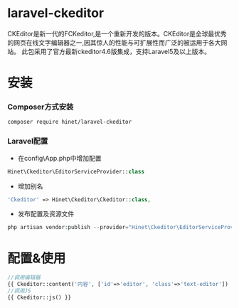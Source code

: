 # laravel-ckeditor
CKEditor是新一代的FCKeditor,是一个重新开发的版本。CKEditor是全球最优秀的网页在线文字编辑器之一,因其惊人的性能与可扩展性而广泛的被运用于各大网站。
此包采用了官方最新ckeditor4.6版集成，支持Laravel5及以上版本。
# 安装

### Composer方式安装

```shell
composer require hinet/laravel-ckeditor
```

### Laravel配置

* 在config\App.php中增加配置

```php
Hinet\Ckeditor\EditorServiceProvider::class
```

* 增加别名
```php
'Ckeditor' => Hinet\Ckeditor\Ckeditor::class,
```

* 发布配置及资源文件
```php
php artisan vendor:publish --provider="Hinet\Ckeditor\EditorServiceProvider" --tag="ckeditor"
```

# 配置&使用

```php
//调用编辑器
{{ Ckeditor::content('内容', ['id'=>'editor', 'class'=>'text-editor']) }}
//调用JS
{{ Ckeditor::js() }}
```

